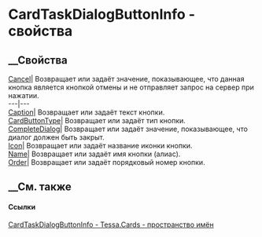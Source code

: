 # CardTaskDialogButtonInfo - свойства
##  __Свойства
[Cancel](P_Tessa_Cards_CardTaskDialogButtonInfo_Cancel.htm)|  Возвращает или
задаёт значение, показывающее, что данная кнопка является кнопкой отмены и не
отправляет запрос на сервер при нажатии.  
---|---  
[Caption](P_Tessa_Cards_CardTaskDialogButtonInfo_Caption.htm)|  Возвращает или
задаёт текст кнопки.  
[CardButtonType](P_Tessa_Cards_CardTaskDialogButtonInfo_CardButtonType.htm)|
Возвращает или задаёт тип кнопки.  
[CompleteDialog](P_Tessa_Cards_CardTaskDialogButtonInfo_CompleteDialog.htm)|
Возвращает или задаёт значение, показывающее, что диалог должен быть закрыт.  
[Icon](P_Tessa_Cards_CardTaskDialogButtonInfo_Icon.htm)|  Возвращает или
задаёт название иконки кнопки.  
[Name](P_Tessa_Cards_CardTaskDialogButtonInfo_Name.htm)|  Возвращает или
задаёт имя кнопки (алиас).  
[Order](P_Tessa_Cards_CardTaskDialogButtonInfo_Order.htm)|  Возвращает или
задаёт порядковый номер кнопки.  
## __См. также
#### Ссылки
[CardTaskDialogButtonInfo - ](T_Tessa_Cards_CardTaskDialogButtonInfo.htm)
[Tessa.Cards - пространство имён](N_Tessa_Cards.htm)
